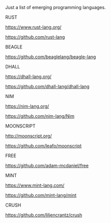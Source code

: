 Just a list of emerging programming languages.

RUST

https://www.rust-lang.org/

https://github.com/rust-lang

BEAGLE

https://github.com/beaglelang/beagle-lang

DHALL

https://dhall-lang.org/

https://github.com/dhall-lang/dhall-lang

NIM

https://nim-lang.org/

https://github.com/nim-lang/Nim

MOONSCRIPT

http://moonscript.org/

https://github.com/leafo/moonscript

FREE

https://github.com/adam-mcdaniel/free

MINT

https://www.mint-lang.com/

https://github.com/mint-lang/mint

CRUSH

https://github.com/liljencrantz/crush

